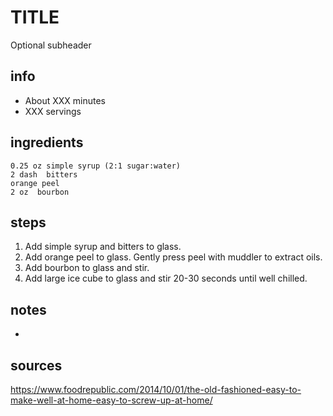 # TITLE  
Optional subheader

## info  
* About XXX minutes  
* XXX servings  

## ingredients  
```
0.25 oz simple syrup (2:1 sugar:water)
2 dash  bitters
orange peel
2 oz  bourbon
```

## steps  
1. Add simple syrup and bitters to glass.
2. Add orange peel to glass. Gently press peel with muddler to extract oils.
3. Add bourbon to glass and stir.
4. Add large ice cube to glass and stir 20-30 seconds until well chilled.

## notes  
* 

## sources   
https://www.foodrepublic.com/2014/10/01/the-old-fashioned-easy-to-make-well-at-home-easy-to-screw-up-at-home/  
